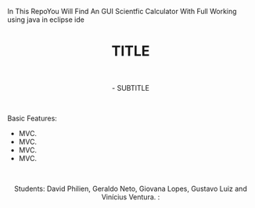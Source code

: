 In This RepoYou Will Find An GUI Scientfic Calculator With Full Working using java in eclipse ide

<h1 align="center">TITLE</h1> <br/> 

<p align="center">- SUBTITLE</p> <br/>

<p align= "left"> Basic Features: </p> 

- MVC.
- MVC.
- MVC.
- MVC.

<br/>
<p align= "center"> Students: David Philien, Geraldo Neto, Giovana Lopes, Gustavo Luiz and Vinícius Ventura. : </p>

